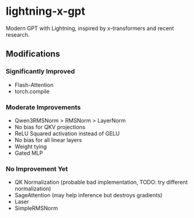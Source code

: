 # lightning-x-gpt

Modern GPT with Lightning, inspired by x-transformers and recent research.

## Modifications

### Significantly Improved
- Flash-Attention
- torch.compile

### Moderate Improvements
- Qwen3RMSNorm > RMSNorm > LayerNorm
- No bias for QKV projections
- ReLU Squared activation instead of GELU
- No bias for all linear layers
- Weight tying
- Gated MLP

### No Improvement Yet
- QK Normalization (probable bad implementation, TODO: try different normalization)
- SageAttention (may help inference but destroys gradients)
- Laser
- SimpleRMSNorm
